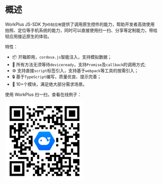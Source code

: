 # 概述

WorkPlus JS-SDK 为`H5轻应用`提供了调用原生控件的能力，帮助开发者高效使用拍照、定位等手机系统的能力，同时可以直接使用扫一扫、分享等定制能力，带给轻应用接近原生的体验。

特性：

* 📦 开箱即用，`cordova.js`智能注入，支持模拟数据；
* 📎 所有方法无须等待`deviceready`，支持`Promise`及`callback`的调用方式;
* ⚙️ 支持直接`script`标签引入，支持基于`webpack`等工具的按需引入；
* 🔒 基于`TypeScript`编写，质量优良、提示完善；
* 🎉 10+个模块，满足绝大部分需求场景。

使用 WorkPlus 扫一扫，查看在线例子：

![qrcode](/js-sdk/qr-code.png)


